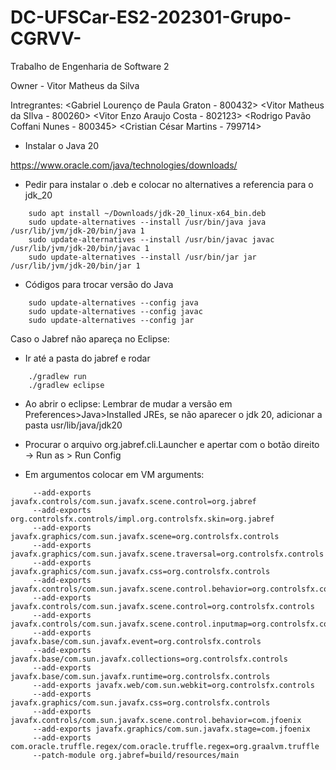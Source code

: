 # DC-UFSCar-ES2-202301-Grupo-CGRVV-
Trabalho de Engenharia de Software 2 

Owner - Vitor Matheus da Silva

Intregrantes:
<Gabriel Lourenço de Paula Graton - 800432>
<Vitor Matheus da SIlva - 800260>
<Vitor Enzo Araujo Costa - 802123>
<Rodrigo Pavão Coffani Nunes - 800345>
<Cristian César Martins - 799714>

- Instalar o Java 20

https://www.oracle.com/java/technologies/downloads/

- Pedir para instalar o .deb e colocar no alternatives a referencia para o jdk_20

```
	sudo apt install ~/Downloads/jdk-20_linux-x64_bin.deb
	sudo update-alternatives --install /usr/bin/java java /usr/lib/jvm/jdk-20/bin/java 1
	sudo update-alternatives --install /usr/bin/javac javac /usr/lib/jvm/jdk-20/bin/javac 1
	sudo update-alternatives --install /usr/bin/jar jar /usr/lib/jvm/jdk-20/bin/jar 1

```


- Códigos para trocar versão do Java


```
	sudo update-alternatives --config java
	sudo update-alternatives --config javac
	sudo update-alternatives --config jar

```
Caso o Jabref não apareça no Eclipse:
- Ir até a pasta do jabref e rodar

```
	./gradlew run
	./gradlew eclipse
```


- Ao abrir o eclipse: Lembrar de mudar a versão em Preferences>Java>Installed JREs, se não aparecer o jdk 20, adicionar a pasta usr/lib/java/jdk20

- Procurar o arquivo org.jabref.cli.Launcher e apertar com o botão direito -> Run as > Run Config
- Em argumentos colocar em VM arguments:

```
     --add-exports javafx.controls/com.sun.javafx.scene.control=org.jabref
     --add-exports org.controlsfx.controls/impl.org.controlsfx.skin=org.jabref
     --add-exports javafx.graphics/com.sun.javafx.scene=org.controlsfx.controls
     --add-exports javafx.graphics/com.sun.javafx.scene.traversal=org.controlsfx.controls
     --add-exports javafx.graphics/com.sun.javafx.css=org.controlsfx.controls
     --add-exports javafx.controls/com.sun.javafx.scene.control.behavior=org.controlsfx.controls
     --add-exports javafx.controls/com.sun.javafx.scene.control=org.controlsfx.controls
     --add-exports javafx.controls/com.sun.javafx.scene.control.inputmap=org.controlsfx.controls
     --add-exports javafx.base/com.sun.javafx.event=org.controlsfx.controls
     --add-exports javafx.base/com.sun.javafx.collections=org.controlsfx.controls
     --add-exports javafx.base/com.sun.javafx.runtime=org.controlsfx.controls
     --add-exports javafx.web/com.sun.webkit=org.controlsfx.controls
     --add-exports javafx.graphics/com.sun.javafx.css=org.controlsfx.controls
     --add-exports javafx.controls/com.sun.javafx.scene.control.behavior=com.jfoenix
     --add-exports javafx.graphics/com.sun.javafx.stage=com.jfoenix
     --add-exports com.oracle.truffle.regex/com.oracle.truffle.regex=org.graalvm.truffle
     --patch-module org.jabref=build/resources/main
```

